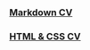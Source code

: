 ### [Markdown CV](https://skepyan.github.io/rsschool-cv/cv)
### [HTML & CSS CV](https://skepyan.github.io/rsschool-cv/)
